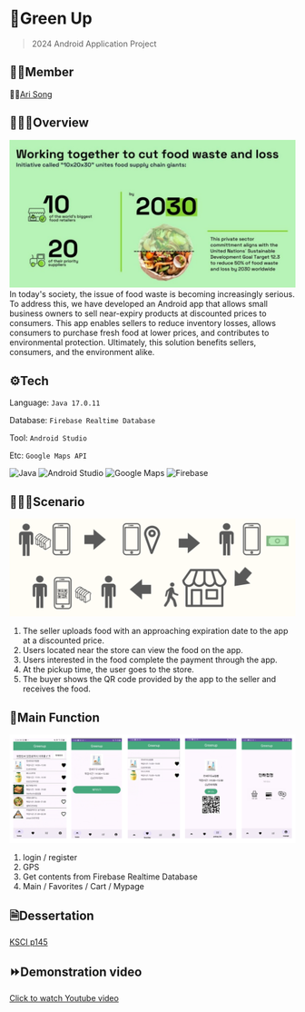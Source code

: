#  🌱Green Up
> 2024 Android Application Project

## 👭🏻Member
👩🏻[Ari Song](https://github.com/songa102)

## 👩🏻‍💻Overview
![image1](https://github.com/chokyungjin0504/GreenUp/blob/main/image_1.png)
In today's society, the issue of food waste is becoming increasingly serious. To address this, we have developed an Android app that allows small business owners to sell near-expiry products at discounted prices to consumers. This app enables sellers to reduce inventory losses, allows consumers to purchase fresh food at lower prices, and contributes to environmental protection. Ultimately, this solution benefits sellers, consumers, and the environment alike.

## ⚙️Tech
Language:
`Java 17.0.11`

Database:
`Firebase Realtime Database`

Tool:
`Android Studio`

Etc:
`Google Maps API`


![Java](https://img.shields.io/badge/Java-ED8B00?style=for-the-badge&logo=openjdk&logoColor=white)
![Android Studio](https://img.shields.io/badge/Android-3DDC84?style=for-the-badge&logo=android&logoColor=white)
![Google Maps](https://img.shields.io/badge/Google-4285F4?logo=google&logoColor=fff&style=for-the-badge)
![Firebase](https://img.shields.io/badge/Firebase-039BE5?style=for-the-badge&logo=Firebase&logoColor=white)

## 🏃🏻‍♀️Scenario
![image3](https://github.com/chokyungjin0504/GreenUp/blob/main/image_3.png)
1. The seller uploads food with an approaching expiration date to the app at a discounted price.
2. Users located near the store can view the food on the app.
3. Users interested in the food complete the payment through the app.
4. At the pickup time, the user goes to the store.
5. The buyer shows the QR code provided by the app to the seller and receives the food.

## 📲Main Function
![image2](https://github.com/chokyungjin0504/GreenUp/blob/main/image_2.png)
1. login / register
2. GPS
3. Get contents from Firebase Realtime Database
4. Main / Favorites / Cart / Mypage

## 🗎Dessertation
[KSCI p145](https://ibookkorea.net/Viewer/2024-02)


## ⏩Demonstration video
[Click to watch Youtube video](https://youtu.be/9EwzVdQH0Qo)
